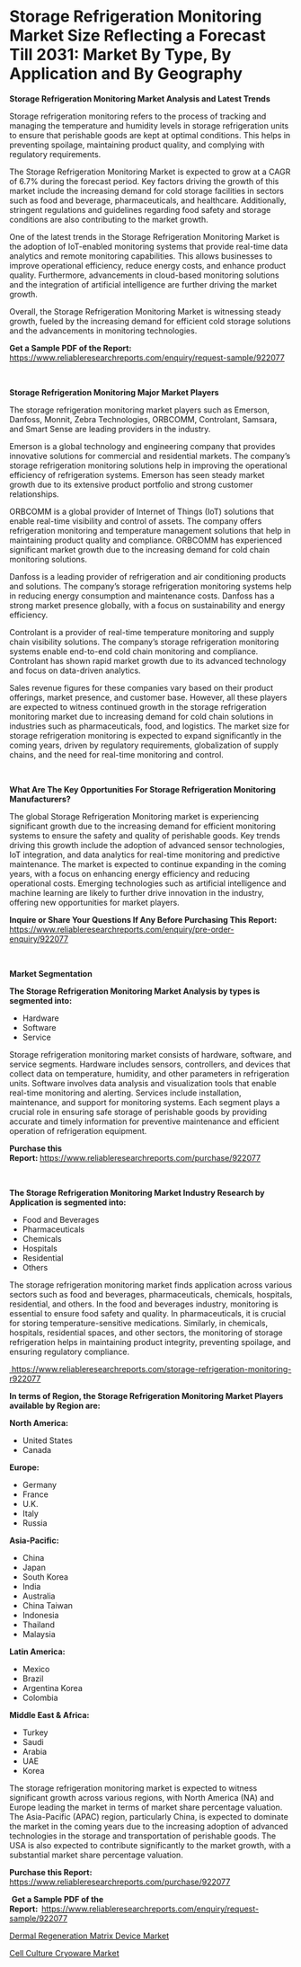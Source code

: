 <p><h1>Storage Refrigeration Monitoring Market Size Reflecting a Forecast Till 2031: Market By Type, By Application and By Geography</h1></p><p><strong>Storage Refrigeration Monitoring Market Analysis and Latest Trends</strong></p>
<p><p>Storage refrigeration monitoring refers to the process of tracking and managing the temperature and humidity levels in storage refrigeration units to ensure that perishable goods are kept at optimal conditions. This helps in preventing spoilage, maintaining product quality, and complying with regulatory requirements.</p><p>The Storage Refrigeration Monitoring Market is expected to grow at a CAGR of 6.7% during the forecast period. Key factors driving the growth of this market include the increasing demand for cold storage facilities in sectors such as food and beverage, pharmaceuticals, and healthcare. Additionally, stringent regulations and guidelines regarding food safety and storage conditions are also contributing to the market growth.</p><p>One of the latest trends in the Storage Refrigeration Monitoring Market is the adoption of IoT-enabled monitoring systems that provide real-time data analytics and remote monitoring capabilities. This allows businesses to improve operational efficiency, reduce energy costs, and enhance product quality. Furthermore, advancements in cloud-based monitoring solutions and the integration of artificial intelligence are further driving the market growth.</p><p>Overall, the Storage Refrigeration Monitoring Market is witnessing steady growth, fueled by the increasing demand for efficient cold storage solutions and the advancements in monitoring technologies.</p></p>
<p><strong>Get a Sample PDF of the Report:&nbsp;</strong> <a href="https://www.reliableresearchreports.com/enquiry/request-sample/922077">https://www.reliableresearchreports.com/enquiry/request-sample/922077</a></p>
<p>&nbsp;</p>
<p><strong>Storage Refrigeration Monitoring Major Market Players</strong></p>
<p><p>The storage refrigeration monitoring market players such as Emerson, Danfoss, Monnit, Zebra Technologies, ORBCOMM, Controlant, Samsara, and Smart Sense are leading providers in the industry. </p><p>Emerson is a global technology and engineering company that provides innovative solutions for commercial and residential markets. The company’s storage refrigeration monitoring solutions help in improving the operational efficiency of refrigeration systems. Emerson has seen steady market growth due to its extensive product portfolio and strong customer relationships.</p><p>ORBCOMM is a global provider of Internet of Things (IoT) solutions that enable real-time visibility and control of assets. The company offers refrigeration monitoring and temperature management solutions that help in maintaining product quality and compliance. ORBCOMM has experienced significant market growth due to the increasing demand for cold chain monitoring solutions.</p><p>Danfoss is a leading provider of refrigeration and air conditioning products and solutions. The company’s storage refrigeration monitoring systems help in reducing energy consumption and maintenance costs. Danfoss has a strong market presence globally, with a focus on sustainability and energy efficiency.</p><p>Controlant is a provider of real-time temperature monitoring and supply chain visibility solutions. The company’s storage refrigeration monitoring systems enable end-to-end cold chain monitoring and compliance. Controlant has shown rapid market growth due to its advanced technology and focus on data-driven analytics.</p><p>Sales revenue figures for these companies vary based on their product offerings, market presence, and customer base. However, all these players are expected to witness continued growth in the storage refrigeration monitoring market due to increasing demand for cold chain solutions in industries such as pharmaceuticals, food, and logistics. The market size for storage refrigeration monitoring is expected to expand significantly in the coming years, driven by regulatory requirements, globalization of supply chains, and the need for real-time monitoring and control.</p></p>
<p>&nbsp;</p>
<p><strong>What Are The Key Opportunities For Storage Refrigeration Monitoring Manufacturers?</strong></p>
<p><p>The global Storage Refrigeration Monitoring market is experiencing significant growth due to the increasing demand for efficient monitoring systems to ensure the safety and quality of perishable goods. Key trends driving this growth include the adoption of advanced sensor technologies, IoT integration, and data analytics for real-time monitoring and predictive maintenance. The market is expected to continue expanding in the coming years, with a focus on enhancing energy efficiency and reducing operational costs. Emerging technologies such as artificial intelligence and machine learning are likely to further drive innovation in the industry, offering new opportunities for market players.</p></p>
<p><strong>Inquire or Share Your Questions If Any Before Purchasing This Report:</strong> <a href="https://www.reliableresearchreports.com/enquiry/pre-order-enquiry/922077">https://www.reliableresearchreports.com/enquiry/pre-order-enquiry/922077</a></p>
<p>&nbsp;</p>
<p><strong>Market Segmentation</strong></p>
<p><strong>The Storage Refrigeration Monitoring Market Analysis by types is segmented into:</strong></p>
<p><ul><li>Hardware</li><li>Software</li><li>Service</li></ul></p>
<p><p>Storage refrigeration monitoring market consists of hardware, software, and service segments. Hardware includes sensors, controllers, and devices that collect data on temperature, humidity, and other parameters in refrigeration units. Software involves data analysis and visualization tools that enable real-time monitoring and alerting. Services include installation, maintenance, and support for monitoring systems. Each segment plays a crucial role in ensuring safe storage of perishable goods by providing accurate and timely information for preventive maintenance and efficient operation of refrigeration equipment.</p></p>
<p><strong>Purchase this Report:&nbsp;</strong><a href="https://www.reliableresearchreports.com/purchase/922077">https://www.reliableresearchreports.com/purchase/922077</a></p>
<p>&nbsp;</p>
<p><strong>The Storage Refrigeration Monitoring Market Industry Research by Application is segmented into:</strong></p>
<p><ul><li>Food and Beverages</li><li>Pharmaceuticals</li><li>Chemicals</li><li>Hospitals</li><li>Residential</li><li>Others</li></ul></p>
<p><p>The storage refrigeration monitoring market finds application across various sectors such as food and beverages, pharmaceuticals, chemicals, hospitals, residential, and others. In the food and beverages industry, monitoring is essential to ensure food safety and quality. In pharmaceuticals, it is crucial for storing temperature-sensitive medications. Similarly, in chemicals, hospitals, residential spaces, and other sectors, the monitoring of storage refrigeration helps in maintaining product integrity, preventing spoilage, and ensuring regulatory compliance.</p></p>
<p><a href="https://www.reliableresearchreports.com/storage-refrigeration-monitoring-r922077">&nbsp;https://www.reliableresearchreports.com/storage-refrigeration-monitoring-r922077</a></p>
<p><strong>In terms of Region, the Storage Refrigeration Monitoring Market Players available by Region are:</strong></p>
<p>
    <p> <strong> North America: </strong>
        <ul>
            <li>United States</li>
            <li>Canada</li>
        </ul>
        </p> 
    <p> <strong> Europe: </strong>
        <ul>
            <li>Germany</li>
            <li>France</li>
            <li>U.K.</li>
            <li>Italy</li>
            <li>Russia</li>
        </ul>
        </p> 
    <p> <strong> Asia-Pacific: </strong>
        <ul>
            <li>China</li>
            <li>Japan</li>
            <li>South Korea</li>
            <li>India</li>
            <li>Australia</li>
            <li>China Taiwan</li>
            <li>Indonesia</li>
            <li>Thailand</li>
            <li>Malaysia</li>
        </ul>
        </p> 
    <p> <strong> Latin America: </strong>
        <ul>
            <li>Mexico</li>
            <li>Brazil</li>
            <li>Argentina Korea</li>
            <li>Colombia</li>
        </ul>
        </p> 
    <p> <strong> Middle East & Africa: </strong>
        <ul>
            <li>Turkey</li>
            <li>Saudi</li>
            <li>Arabia</li>
            <li>UAE</li>
            <li>Korea</li>
        </ul>
    </p>
    </p>
<p><p>The storage refrigeration monitoring market is expected to witness significant growth across various regions, with North America (NA) and Europe leading the market in terms of market share percentage valuation. The Asia-Pacific (APAC) region, particularly China, is expected to dominate the market in the coming years due to the increasing adoption of advanced technologies in the storage and transportation of perishable goods. The USA is also expected to contribute significantly to the market growth, with a substantial market share percentage valuation.</p></p>
<p><strong>Purchase this Report: </strong><a href="https://www.reliableresearchreports.com/purchase/922077">https://www.reliableresearchreports.com/purchase/922077</a></p>
<p>&nbsp;<strong>Get a Sample PDF of the Report:&nbsp;&nbsp;</strong><a href="https://www.reliableresearchreports.com/enquiry/request-sample/922077">https://www.reliableresearchreports.com/enquiry/request-sample/922077</a></p>
<p><strong></strong></p>
<p><p><a href="https://github.com/Glendatilghmankmgz0rbhwpy/Market-Research-Report-List-3/blob/main/dermal-regeneration-matrix-device-market.md">Dermal Regeneration Matrix Device Market</a></p><p><a href="https://github.com/dx0328/Market-Research-Report-List-3/blob/main/cell-culture-cryoware-market.md">Cell Culture Cryoware Market</a></p></p>